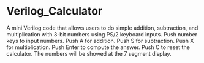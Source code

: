 # Verilog_Calculator
A mini Verilog code that allows users to do simple addition, subtraction, and multiplication with 3-bit numbers using PS/2 keyboard inputs.
Push number keys to input numbers.
Push A for addition.
Push S for subtraction.
Push X for multiplication.
Push Enter to compute the answer.
Push C to reset the calculator.
The numbers will be showed at the 7 segment display.
